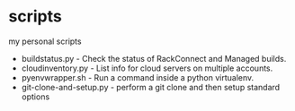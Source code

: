 # scripts

my personal scripts

* buildstatus.py - Check the status of RackConnect and Managed builds.
* cloudinventory.py - List info for cloud servers on multiple accounts.
* pyenvwrapper.sh - Run a command inside a python virtualenv.
* git-clone-and-setup.py - perform a git clone and then setup standard options
